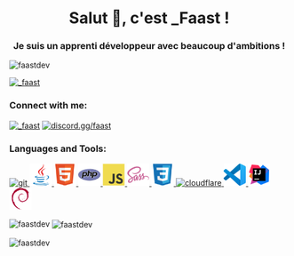 <h1 align="center">Salut 🙌, c'est _Faast !</h1>
<h3 align="center">Je suis un apprenti développeur avec beaucoup d'ambitions !</h3>

<p align="left"> <img src="https://komarev.com/ghpvc/?username=faastdev&label=Profile%20views&color=0e75b6&style=flat" alt="faastdev" /> </p>

<p align="left"> <a href="https://twitter.com/_faast" target="blank"><img src="https://img.shields.io/twitter/follow/_faast?logo=twitter&style=for-the-badge" alt="_faast" /></a> </p>

<h3 align="left">Connect with me:</h3>
<p align="left">
<a href="https://twitter.com/_faast" target="blank"><img align="center" src="https://raw.githubusercontent.com/rahuldkjain/github-profile-readme-generator/master/src/images/icons/Social/twitter.svg" alt="_faast" height="30" width="40" /></a>
<a href="https://discord.gg/discord.gg/faast" target="blank"><img align="center" src="https://raw.githubusercontent.com/rahuldkjain/github-profile-readme-generator/master/src/images/icons/Social/discord.svg" alt="discord.gg/faast" height="30" width="40" /></a>
</p>

<h3 align="left">Languages and Tools:</h3>
<p align="left"> 
  <a href="https://git-scm.com/" target="_blank" rel="noreferrer"> 
    <img src="https://www.vectorlogo.zone/logos/git-scm/git-scm-icon.svg" alt="git" width="40" height="40"/> 
  </a> 
  <a href="https://www.java.com" target="_blank" rel="noreferrer"> 
    <img src="https://raw.githubusercontent.com/devicons/devicon/master/icons/java/java-original.svg" alt="java" width="40" height="40"/> 
  </a> 
  <a href="https://developer.mozilla.org/en-US/docs/Web/HTML" target="_blank" rel="noreferrer"> 
    <img src="https://raw.githubusercontent.com/devicons/devicon/master/icons/html5/html5-original.svg" alt="html" width="40" height="40"/> 
  </a> 
  <a href="https://www.php.net/" target="_blank" rel="noreferrer"> 
    <img src="https://raw.githubusercontent.com/devicons/devicon/master/icons/php/php-original.svg" alt="php" width="40" height="40"/> 
  </a> 
  <a href="https://developer.mozilla.org/en-US/docs/Web/JavaScript" target="_blank" rel="noreferrer"> 
    <img src="https://raw.githubusercontent.com/devicons/devicon/master/icons/javascript/javascript-original.svg" alt="javascript" width="40" height="40"/> 
  </a> 
  <a href="https://sass-lang.com/" target="_blank" rel="noreferrer"> 
    <img src="https://raw.githubusercontent.com/devicons/devicon/master/icons/sass/sass-original.svg" alt="scss" width="40" height="40"/> 
  </a> 
  <a href="https://developer.mozilla.org/en-US/docs/Web/CSS" target="_blank" rel="noreferrer"> 
    <img src="https://raw.githubusercontent.com/devicons/devicon/master/icons/css3/css3-original.svg" alt="css" width="40" height="40"/> 
  </a>
  <a href="https://www.cloudflare.com/" target="_blank" rel="noreferrer"> 
    <img src="https://www.vectorlogo.zone/logos/cloudflare/cloudflare-icon.svg" alt="cloudflare" width="40" height="40"/> 
  </a>
  <a href="https://code.visualstudio.com/" target="_blank" rel="noreferrer"> 
    <img src="https://raw.githubusercontent.com/devicons/devicon/master/icons/vscode/vscode-original.svg" alt="visual studio code" width="40" height="40"/> 
  </a>
  <a href="https://www.jetbrains.com/idea/" target="_blank" rel="noreferrer"> 
    <img src="https://raw.githubusercontent.com/devicons/devicon/master/icons/intellij/intellij-original.svg" alt="intellij idea" width="40" height="40"/> 
  </a>
  <a href="https://www.debian.org/" target="_blank" rel="noreferrer"> 
    <img src="https://raw.githubusercontent.com/devicons/devicon/master/icons/debian/debian-original.svg" alt="debian" width="40" height="40"/> 
  </a>
</p>

<p><img align="left" src="https://github-readme-stats.vercel.app/api/top-langs?username=faastdev&show_icons=true&locale=en&layout=compact" alt="faastdev" /></p>

<p>&nbsp;<img align="center" src="https://github-readme-stats.vercel.app/api?username=faastdev&show_icons=true&locale=en" alt="faastdev" /></p>

<p><img align="center" src="https://github-readme-streak-stats.herokuapp.com/?user=faastdev&" alt="faastdev" /></p>


